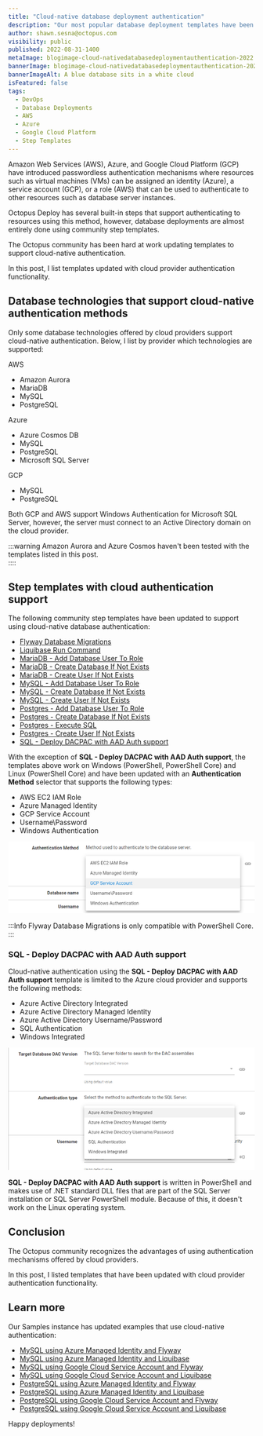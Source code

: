 ```yaml
---
title: "Cloud-native database deployment authentication"
description: "Our most popular database deployment templates have been updated with cloud-native authentication."
author: shawn.sesna@octopus.com
visibility: public
published: 2022-08-31-1400
metaImage: blogimage-cloud-nativedatabasedeploymentauthentication-2022.png
bannerImage: blogimage-cloud-nativedatabasedeploymentauthentication-2022.png
bannerImageAlt: A blue database sits in a white cloud
isFeatured: false
tags: 
  - DevOps
  - Database Deployments
  - AWS
  - Azure
  - Google Cloud Platform
  - Step Templates
---
```


Amazon Web Services (AWS), Azure, and Google Cloud Platform (GCP) have introduced passwordless authentication mechanisms where resources such as virtual machines (VMs) can be assigned an identity (Azure), a service account (GCP), or a role (AWS) that can be used to authenticate to other resources such as database server instances. 

Octopus Deploy has several built-in steps that support authenticating to resources using this method, however, database deployments are almost entirely done using community step templates.  

The Octopus community has been hard at work updating templates to support cloud-native authentication. 

In this post, I list templates updated with cloud provider authentication functionality.

## Database technologies that support cloud-native authentication methods

Only some database technologies offered by cloud providers support cloud-native authentication. Below, I list by provider which technologies are supported:

AWS

- Amazon Aurora
- MariaDB
- MySQL
- PostgreSQL

Azure

- Azure Cosmos DB
- MySQL
- PostgreSQL
- Microsoft SQL Server

GCP

- MySQL
- PostgreSQL

Both GCP and AWS support Windows Authentication for Microsoft SQL Server, however, the server must connect to an Active Directory domain on the cloud provider.

:::warning
Amazon Aurora and Azure Cosmos haven't been tested with the templates listed in this post.  
::::

## Step templates with cloud authentication support

The following community step templates have been updated to support using cloud-native database authentication:

- [Flyway Database Migrations](https://library.octopus.com/step-templates/ccebac39-79a8-4ab4-b55f-19ea570d9ebc/actiontemplate-flyway-database-migrations)
- [Liquibase Run Command](https://library.octopus.com/step-templates/36df3e84-8501-4f2a-85cc-bd9eb22030d1/actiontemplate-liquibase-run-command)
- [MariaDB - Add Database User To Role](https://library.octopus.com/step-templates/24095ff8-a851-498f-8105-667bd76733eb/actiontemplate-mariadb-add-database-user-to-role)
- [MariaDB - Create Database If Not Exists](https://library.octopus.com/step-templates/2bdfe600-e205-43f9-b174-67ee5d36bf5b/actiontemplate-mariadb-create-database-if-not-exists)
- [MariaDB - Create User If Not Exists](https://library.octopus.com/step-templates/5e41412b-0839-4fa8-b7a1-9360115ef303/actiontemplate-mariadb-create-user-if-not-exists)
- [MySQL - Add Database User To Role](https://library.octopus.com/step-templates/fc7272be-779c-4ef2-8051-0e7271471328/actiontemplate-mysql-add-database-user-to-role)
- [MySQL - Create Database If Not Exists](https://library.octopus.com/step-templates/4a222ac3-ff4b-4328-8778-1c44eebdedde/actiontemplate-mysql-create-database-if-not-exists)
- [MySQL - Create User If Not Exists](https://library.octopus.com/step-templates/d5e87b36-da2b-4771-9394-0dbdc9587dd4/actiontemplate-mysql-create-user-if-not-exists)
- [Postgres - Add Database User To Role](https://library.octopus.com/step-templates/72f8bfaf-14c3-4807-b687-c07738c14ba1/actiontemplate-postgres-add-database-user-to-role)
- [Postgres - Create Database If Not Exists](https://library.octopus.com/step-templates/0a1208c7-4a12-4da1-a60d-2b3197b377c4/actiontemplate-postgres-create-database-if-not-exists)
- [Postgres - Execute SQL](https://library.octopus.com/step-templates/9a9c8c2c-d50e-4dc8-8e7e-b561f6e8fc15/actiontemplate-postgres-execute-sql)
- [Postgres - Create User If Not Exists](https://library.octopus.com/step-templates/6e676055-fb63-450f-9d98-ac99c4a68023/actiontemplate-postgres--create-user-if-not-exists)
- [SQL - Deploy DACPAC with AAD Auth support](https://library.octopus.com/step-templates/ae9d0024-a5aa-4aa8-95a9-cba53c291054/actiontemplate-sql-deploy-dacpac-with-aad-auth-support)

With the exception of **SQL - Deploy DACPAC with AAD Auth support**, the templates above work on Windows (PowerShell, PowerShell Core) and Linux (PowerShell Core) and have been updated with an **Authentication Method** selector that supports the following types:

- AWS EC2 IAM Role
- Azure Managed Identity
- GCP Service Account
- Username\Password
- Windows Authentication

![Authentication Selector](authentication-selector.png)

:::Info
Flyway Database Migrations is only compatible with PowerShell Core.
:::

### SQL - Deploy DACPAC with AAD Auth support

Cloud-native authentication using the **SQL - Deploy DACPAC with AAD Auth support** template is limited to the Azure cloud provider and supports the following methods:

- Azure Active Directory Integrated
- Azure Active Directory Managed Identity
- Azure Active Directory Username/Password
- SQL Authentication
- Windows Integrated

![SQL - Deploy DACPAC with AAD Auth support Authentication Selector](dacpac-authentication-selector.png)

**SQL - Deploy DACPAC with AAD Auth support** is written in PowerShell and makes use of .NET standard DLL files that are part of the SQL Server installation or SQL Server PowerShell module.  Because of this, it doesn't work on the Linux operating system.

## Conclusion

The Octopus community recognizes the advantages of using authentication mechanisms offered by cloud providers.  

In this post, I listed templates that have been updated with cloud provider authentication functionality.

## Learn more

Our Samples instance has updated examples that use cloud-native authentication:

- [MySQL using Azure Managed Identity and Flyway](https://samples.octopus.app/app#/Spaces-242/projects/flyway-azure-paas/deployments/process)
- [MySQL using Azure Managed Identity and Liquibase](https://samples.octopus.app/app#/Spaces-242/projects/liquibase-azure-paas/deployments/process)
- [MySQL using Google Cloud Service Account and Flyway](https://samples.octopus.app/app#/Spaces-242/projects/flyway-gcp-service-account/deployments)
- [MySQL using Google Cloud Service Account and Liquibase](https://samples.octopus.app/app#/Spaces-242/projects/liquibase-gcp-service-account/deployments/process)
- [PostgreSQL using Azure Managed Identity and Flyway](https://samples.octopus.app/app#/Spaces-243/projects/flyway-azure-paas/deployments/process)
- [PostgreSQL using Azure Managed Identity and Liquibase](https://samples.octopus.app/app#/Spaces-243/projects/liquibase-azure-paas/deployments/process)
- [PostgreSQL using Google Cloud Service Account and Flyway](https://samples.octopus.app/app#/Spaces-243/projects/flyway-gcp-service-account/deployments/process)
- [PostgreSQL using Google Cloud Service Account and Liquibase](https://samples.octopus.app/app#/Spaces-243/projects/liquibase-gcp-service-account/deployments/process)

Happy deployments! 
